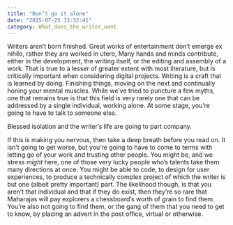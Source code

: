 ```yaml
---
title: "Don’t go it alone"
date: "2015-07-25 13:32:41"
category: What_does_the_writer_want
---
```


Writers aren’t born finished. Great works of entertainment don’t emerge
ex nihilo, rather they are worked in utero, Many hands and minds
contribute, either in the development, the writing itself, or the
editing and assembly of a work. That is true to a lesser of greater
extent with most literature, but is critically important when
considering digital projects. Writing is a craft that is learned by
doing. Finishing things, moving on the next and continually honing your
mental muscles. While we’ve tried to puncture a few myths, one that
remains true is that this field is very rarely one that can be addressed
by a single individual, working alone. At some stage, you’re going to
have to talk to someone else.

Blessed isolation and the writer’s life are going to part company.

If this is making you nervous, then take a deep breath before you read
on. It isn’t going to get worse, but you’re going to have to come to
terms with letting go of your work and trusting other people. You might
be, and we stress *might* here, one of those very lucky people who’s
talents take them many directions at once. You might be able to code, to
design for user experiences, to produce a technically complex project of
which the writer is but one (albeit pretty important) part. The
likelihood though, is that you aren’t that individual and that if they
do exist, then they’re so rare that Maharajas will pay explorers a
chessboard’s worth of grain to find them. You’re also not going to find
them, or the gang of them that you need to get to know, by placing an
advert in the post office, virtual or otherwise.
